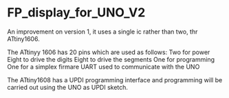 # FP_display_for_UNO_V2

An improvement on version 1, it uses a single ic rather than two, thr ATtiny1606.  

The ATtinyy 1606 has 20 pins which are used as follows:
Two for power
Eight to drive the digits
Eight to drive the segments
One for programming
One for a simplex firmare UART used to communicate with the UNO

The ATtiny1608 has a UPDI programming interface and programming will be carried out using the UNO as UPDI sketch.
